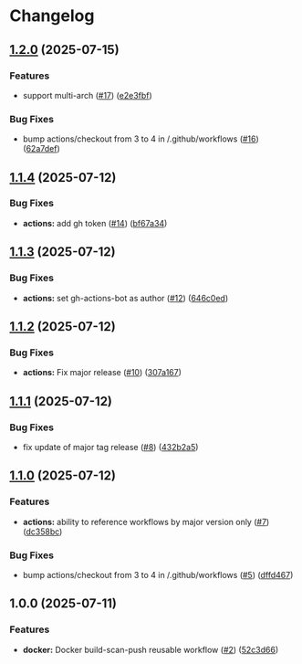 # Changelog

## [1.2.0](https://github.com/angelvargass/reusable-workflows/compare/v1.1.4...v1.2.0) (2025-07-15)


### Features

* support multi-arch ([#17](https://github.com/angelvargass/reusable-workflows/issues/17)) ([e2e3fbf](https://github.com/angelvargass/reusable-workflows/commit/e2e3fbff7a579e2d6c5f00fd29bd11c0ce390fb0))


### Bug Fixes

* bump actions/checkout from 3 to 4 in /.github/workflows ([#16](https://github.com/angelvargass/reusable-workflows/issues/16)) ([62a7def](https://github.com/angelvargass/reusable-workflows/commit/62a7defe9843ce806946bd1fcd13dc5d2739f0dc))

## [1.1.4](https://github.com/angelvargass/reusable-workflows/compare/v1.1.3...v1.1.4) (2025-07-12)


### Bug Fixes

* **actions:** add gh token ([#14](https://github.com/angelvargass/reusable-workflows/issues/14)) ([bf67a34](https://github.com/angelvargass/reusable-workflows/commit/bf67a349e796d1d5720d4894dcf5ee02760b86f0))

## [1.1.3](https://github.com/angelvargass/reusable-workflows/compare/v1.1.2...v1.1.3) (2025-07-12)


### Bug Fixes

* **actions:** set gh-actions-bot as author ([#12](https://github.com/angelvargass/reusable-workflows/issues/12)) ([646c0ed](https://github.com/angelvargass/reusable-workflows/commit/646c0ed4d953322738c97b687e6412a63861fda3))

## [1.1.2](https://github.com/angelvargass/reusable-workflows/compare/v1.1.1...v1.1.2) (2025-07-12)


### Bug Fixes

* **actions:** Fix major release ([#10](https://github.com/angelvargass/reusable-workflows/issues/10)) ([307a167](https://github.com/angelvargass/reusable-workflows/commit/307a1672c303a23a8bf0b13338d84987eb9753c9))

## [1.1.1](https://github.com/angelvargass/reusable-workflows/compare/v1.1.0...v1.1.1) (2025-07-12)


### Bug Fixes

* fix update of major tag release ([#8](https://github.com/angelvargass/reusable-workflows/issues/8)) ([432b2a5](https://github.com/angelvargass/reusable-workflows/commit/432b2a58149973a07851c9631221397221bf6e24))

## [1.1.0](https://github.com/angelvargass/reusable-workflows/compare/v1.0.0...v1.1.0) (2025-07-12)


### Features

* **actions:** ability to reference workflows by major version only ([#7](https://github.com/angelvargass/reusable-workflows/issues/7)) ([dc358bc](https://github.com/angelvargass/reusable-workflows/commit/dc358bc80e537573710bd572a21dd55c4835726f))


### Bug Fixes

* bump actions/checkout from 3 to 4 in /.github/workflows ([#5](https://github.com/angelvargass/reusable-workflows/issues/5)) ([dffd467](https://github.com/angelvargass/reusable-workflows/commit/dffd467a32d4acb38c4794d93ec055e4d5f62a47))

## 1.0.0 (2025-07-11)


### Features

* **docker:** Docker build-scan-push reusable workflow ([#2](https://github.com/angelvargass/reusable-workflows/issues/2)) ([52c3d66](https://github.com/angelvargass/reusable-workflows/commit/52c3d66ac2ac16cff209af57f2e779cbf8914539))
